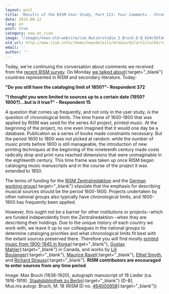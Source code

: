 ```yaml
---
layout: post
title: 'Results of the RISM User Study, Part III: Your Comments - Chronological Limits'
date: 2015-08-12
lang: en
post: true
category: new_at_rism
image: "/images/news-old-website/csm_Nutzerstudie_2_Bruch_D-B_024c56fa6e.png"
old_url: http://www.rism.info//home/newsdetails/browse/62/article/64/results-of-the-rism-user-study-part-ii-your-comments-chronological-limits.html
email: ''
author: ''
---
```


Today, we're continuing the conversation about comments we received from the [recent RISM survey](/community/survey.html). On Monday [we talked about](/new_at_rism/2015/08/10/results-of-the-rism-user-study-part-ii-your.html){:target="_blank"} countries represented in RISM and secondary literature. Today:

**"Do you still have the cataloging limit of 1850?"- Respondent 372**

**"I thought you were limited to sources up to a certain date (1950? 1900?)...but is it true?" - Respondent 15**

A question that comes up frequently, and not only in the user study, is the question of chronological limits. The time frame of 1600-1800 that was applied by RISM was used for the series A/I project, printed music. At the beginning of the project, no one even imagined that it would one day be a database. Publication as a series of books made constraints necessary. But the period 1600 to 1800 was not picked at random: while the number of music prints before 1600 is still manageable, the introduction of new printing techniques at the beginning of the nineteenth century made costs radically drop and print runs reached dimensions that were unimaginable in the eighteenth century. This time frame was taken up once RISM began cataloging music manuscripts and in the course of the project it was extended to 1850.

The terms of funding for the [RISM Zentralredaktion](/editorial-center.html#c34) and the [German working group](https://de.rism.info/index.html){:target="_blank"} stipulate that the emphasis for describing musical sources should be the period 1600-1800. Projects undertaken by other national groups also typically have chronological limits, and 1600-1800 has frequently been applied.

However, this ought not be a barrier for other institutions or projects--which are funded independently from the Zentralredaktion--when they are describing their holdings. Due to the unique history of each country we work with, we leave it up to our colleagues in the national groups to determine cataloging priorities and what chronological limits fit best with the extant sources preserved there. Therefore you will find mostly [printed music from 1900-1945 in Korea](https://opac.rism.info/search?View=rism&siglum=ROK-*){:target="_blank"}, [Gustav Mahler](https://opac.rism.info/search?View=rism&siglum=CDN-Lu){:target="_blank"} in Canada, and works by [Lili Boulanger](https://opac.rism.info/search?id=850033539){:target="_blank"}, [Maurice Ravel](https://opac.rism.info/search?View=rism&author=Maurice+Ravel){:target="_blank"}, [Ethel Smyth](https://opac.rism.info/search?id=455009231 "external-link-new-window"), and [Richard Strauss](https://opac.rism.info/search?View=rism&author=Richard+Strauss){:target="_blank"}. **RISM contributors are encouraged to enter sources from any time period**.


Image: Max Bruch (1838-1920), autograph manuscript of 18 Lieder (ca. 1916-1919). [Staatsbibliothek zu Berlin](http://digital.staatsbibliothek-berlin.de/werkansicht/?PPN=PPN776494082&PHYSID=PHYS_0005){:target="_blank"} (D-B), Mus.ms.autogr. Bruch, M. 18 (RISM ID no. [464000858](https://opac.rism.info/search?id=464000858){:target="_blank"})

